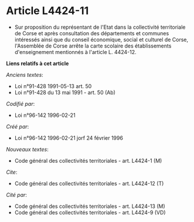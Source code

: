 # Article L4424-11

- Sur proposition du représentant de l'Etat dans la collectivité territoriale de Corse et après consultation des départements
et communes intéressés ainsi que du conseil économique, social et culturel de Corse, l'Assemblée de Corse arrête la carte
scolaire des établissements d'enseignement mentionnés à l'article L. 4424-12.

**Liens relatifs à cet article**

_Anciens textes_:

  - Loi n°91-428 1991-05-13 art. 50
  - Loi n°91-428 du 13 mai 1991 - art. 50 (Ab)

_Codifié par_:

  - Loi n°96-142 1996-02-21

_Créé par_:

  - Loi n°96-142 1996-02-21 jorf 24 février 1996

_Nouveaux textes_:

  - Code général des collectivités territoriales - art. L4424-1 (M)

_Cite_:

  - Code général des collectivités territoriales - art. L4424-12 (T)

_Cité par_:

  - Code général des collectivités territoriales - art. L4424-13 (M)
  - Code général des collectivités territoriales - art. L4424-9 (VD)
